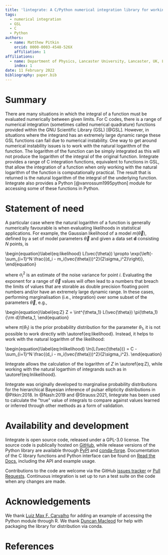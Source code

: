 ```yaml
---
title: 'lintegrate: A C/Python numerical integration library for working in log-space'
tags:
  - numerical integration
  - GSL
  - C
  - Python
authors:
  - name: Matthew Pitkin
    orcid: 0000-0003-4548-526X
    affiliation: 1
affiliations:
  - name: Department of Physics, Lancaster University, Lancaster, UK, LA1 4YB
    index: 1
date: 11 February 2022
bibliography: paper.bib
---
```


# Summary

There are many situations in which the integral of a function must be evaluated numerically between
given limits. For C codes, there is a range of numerical integration (sometimes called numerical
quadrature) functions provided within the GNU Scientific Library (GSL) [@GSL]. However, in
situations where the integrand has an extremely large dynamic range these GSL functions can fail due
to numerical instability. One way to get around numerical instability issues is to work with the
natural logarithm of the function. The logarithm of the function can be 
simply integrated as this
will not produce the logarithm of the integral of the original function. lintegrate provides a range
of C integration functions, equivalent to functions in GSL, that allow the integration of a function
when only working with the natural logarithm of the function is computationally practical. The
result that is returned is the natural logarithm of the integral of the underlying function.
lintegrate also provides a Python [@vanrossum1995python] module for accessing some of these functions in Python.

# Statement of need

A particular case where the natural logarithm of a function is generally numerically favourable is
when evaluating likelihoods in statistical applications. For example, the Gaussian likelihood of a
model $m(\vec{\theta})$, defined by a set of model parameters $\vec{\theta}$ and given a data set
$\mathbf{d}$ consisting $N$ points, is

\begin{equation}\label{eq:likelihood}
L(\vec{\theta}) \propto \exp{\left(-\sum_{i=1}^N \frac{(d_i - m_i(\vec{\theta}))^2}{2\sigma_i^2}\right)},
\end{equation}

where $\sigma_i^2$ is an estimate of the noise variance for point $i$. Evaluating the exponent for a
range of $\vec{\theta}$ values will often lead to a numbers that breach the limits of values that
are storable as double precision floating point numbers and/or have an extremely large dynamic
range. In these cases, performing marginalisation (i.e., integration) over some subset of the
parameters $\vec{\theta}$, e.g., 

\begin{equation}\label{eq:Z}
Z = \int^{\theta_1} L(\vec{\theta}) \pi(\theta_1) {\rm d}\theta_1,
\end{equation}

where $\pi(\theta_1)$ is the prior probability distribution for the parameter $\theta_1$, it is not possible to
work directly with \autoref{eq:likelihood}. Instead, it helps to work with the natural logarithm of the
likelihood:

\begin{equation}\label{eq:lnlikelihood}
\ln{L(\vec{\theta})} = C - \sum_{i=1}^N \frac{(d_i - m_i(\vec{\theta}))^2}{2\sigma_i^2}.
\end{equation}

lintegrate allows the calculation of the logarithm of $Z$ in \autoref{eq:Z}, while working with the
natural logarthim of integrands such as in \autoref{eq:lnlikelihood}.

lintegrate was originally developed to marginalise probability distributions for the hierarchical
Bayesian inference of pulsar ellipticity distributions in @Pitkin:2018. In @Nash:2019 and
@Strauss:2021, lintegrate has been used to calculate the "true" value of integrals to compare
against values learned or inferred through other methods as a form of validation.

# Availability and development

lintegrate is open source code, released under a GPL-3.0 license. The source code is publically hosted on
[GitHub](https://github.com/mattpitkin/lintegrate), while release versions of the Python library are
available through [PyPI](https://pypi.org/project/lintegrate/) and [conda-forge](https://anaconda.org/conda-forge/lintegrate). Documentation of the C library functions and Python interface can be
found on [Read the Docs](https://lintegrate.readthedocs.io/en/latest/), including the API and example usage.

Contributions to the code are welcome via the GitHub
[issues tracker](https://github.com/mattpitkin/lintegrate/issues) or [Pull Requests](https://github.com/mattpitkin/lintegrate/pulls). Continuous integration
is set up to run a test suite on the code when any changes are made.

# Acknowledgements

We thank [Luiz Max F. Carvalho](https://github.com/maxbiostat) for adding an example of accessing
the Python module through R. We thank [Duncan Macleod](https://github.com/duncanmmacleod) for help
with packaging the library for distribution via conda.

# References
